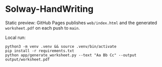 # Solway-HandWriting

Static preview: GitHub Pages publishes `web/index.html` and the generated `worksheet.pdf` on each push to `main`.

Local run:

```
python3 -m venv .venv && source .venv/bin/activate
pip install -r requirements.txt
python app/generate_worksheet.py --text "Aa Bb Cc" --output output/worksheet.pdf
```